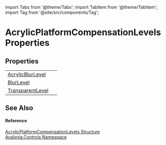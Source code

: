 import Tabs from '@theme/Tabs'; 
import TabItem from '@theme/TabItem'; 
import Tag from '@site/src/components/Tag'; 

# AcrylicPlatformCompensationLevels Properties




## Properties
<table>
<tr>
<td><a href="P_Avalonia_Controls_AcrylicPlatformCompensationLevels_AcrylicBlurLevel">AcrylicBlurLevel</a></td>
<td> </td>
</tr>
<tr>
<td><a href="P_Avalonia_Controls_AcrylicPlatformCompensationLevels_BlurLevel">BlurLevel</a></td>
<td> </td>
</tr>
<tr>
<td><a href="P_Avalonia_Controls_AcrylicPlatformCompensationLevels_TransparentLevel">TransparentLevel</a></td>
<td> </td>
</tr>
</table>

## See Also


#### Reference
<a href="T_Avalonia_Controls_AcrylicPlatformCompensationLevels">AcrylicPlatformCompensationLevels Structure</a>  
<a href="N_Avalonia_Controls">Avalonia.Controls Namespace</a>  
